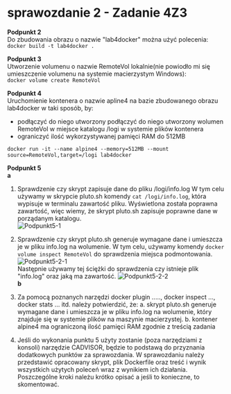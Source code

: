 # sprawozdanie 2 - Zadanie 4Z3

<b>Podpunkt 2</b> <br />
Do zbudowania obrazu o nazwie "lab4docker" można użyć polecenia:<br />
```docker build -t lab4docker .```

<b>Podpunkt 3</b> <br />
Utworzenie volumenu o nazwie RemoteVol lokalnie(nie powiodło mi się umieszczenie volumenu na systemie macierzystym Windows):<br />
```docker volume create RemoteVol```

<b>Podpunkt 4</b> <br />
Uruchomienie kontenera o nazwie apline4 na bazie zbudowanego obrazu lab4docker w taki sposób, by:
- podłączyć do niego utworzony podłączyć do niego utworzony wolumen RemoteVol w miejsce katalogu /logi w systemie plików
kontenera
- ograniczyć ilość wykorzystywanej pamięci RAM do 512MB<br />

```docker run -it --name alpine4 --memory=512MB --mount source=RemoteVol,target=/logi lab4docker```

<b>Podpunkt 5</b> <br />
<b>a</b><br />
1. Sprawdzenie czy skrypt zapisuje dane do pliku /logi/info.log
W tym celu używamy w skrypcie pluto.sh komendy ```cat /logi/info.log```, która wypisuje w terminalu zawartość pliku. Wyświetlona została poprawna zawartość, więc wiemy, że skrypt pluto.sh zapisuje poprawne dane w porządanym katalogu.<br />
![Podpunkt5-1](https://github.com/AdrianSzafranski/chmurki/blob/main/spr2-0.png)<br />
2. Sprawdzenie czy skrypt pluto.sh generuje wymagane dane i umieszcza je w pliku info.log na wolumenie.
W tym celu, używamy komendy ```docker volume inspect RemoteVol``` do sprawdzenia miejsca podmontowania.<br />
![Podpunkt5-2-1](https://github.com/AdrianSzafranski/chmurki/blob/main/spr2-1.png)<br />
Następnie używamy tej ściężki do sprawdzenia czy istnieje plik "info.log" oraz jaką ma zawartość.
![Podpunkt5-2-2](https://github.com/AdrianSzafranski/chmurki/blob/main/spr2-2.png)<br />
<b>b</b><br />

5. Za pomocą poznanych narzędzi docker plugin ....., docker inspect ..., docker
stats ...  itd. należy potwierdzić, że:
a. skrypt  pluto.sh  generuje wymagane dane i umieszcza je w pliku  info.log  na wolumenie, który
znajduje się w systemie plików na maszynie macierzystej.
b. kontener alpine4 ma ograniczoną ilość pamięci RAM zgodnie z treścią zadania  
6. Jeśli do wykonania punktu 5 użyty zostanie (poza narzędziami z konsoli) narzędzie CADVISOR,
będzie to podstawą do przyznania dodatkowych punktów za sprawozdania.
W   sprawozdaniu   należy   przedstawić   opracowany   skrypt,   plik   Dockerfile   oraz   treść   i   wynik
wszystkich   użytych   poleceń   wraz   z   wynikiem   ich   działania.   Poszczególne   kroki   należu   krótko
opisać a jeśli to konieczne, to skomentować.
